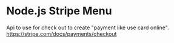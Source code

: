 # Node.js Stripe Menu

Api to use for check out to create "payment like use card online". https://stripe.com/docs/payments/checkout 

